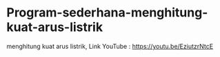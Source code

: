 # Program-sederhana-menghitung-kuat-arus-listrik
menghitung kuat arus listrik,
Link YouTube : https://youtu.be/EziutzrNtcE
